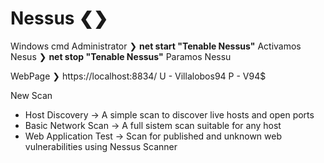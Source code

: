 # Nessus ❮❯

Windows cmd Administrator
❯ **net start "Tenable Nessus"** Activamos Nesus
❯ **net stop "Tenable Nessus"** Paramos Nessu

WebPage 
❯ https://localhost:8834/
	U - Villalobos94
	P - V94$

New Scan 
- Host Discovery -> A simple scan to discover live hosts and open ports
- Basic Network Scan -> A full sistem scan suitable for any host
- Web Application Test -> Scan for published and unknown web vulnerabilities using Nessus Scanner



